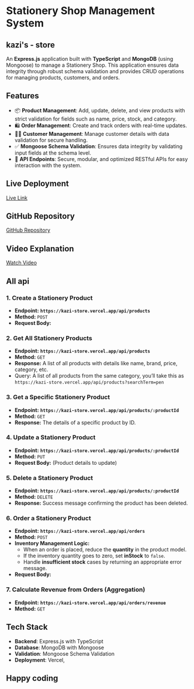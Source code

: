 # Stationery Shop Management System
## kazi's - store
An **Express.js** application built with **TypeScript** and **MongoDB** (using Mongoose) to manage a Stationery Shop. This application ensures data integrity through robust schema validation and provides CRUD operations for managing products, customers, and orders.

## Features
- 📦 **Product Management**: Add, update, delete, and view products with strict validation for fields such as name, price, stock, and category.
- 🛍️ **Order Management**: Create and track orders with real-time updates.
- 🙋‍♂️ **Customer Management**: Manage customer details with data validation for secure handling.
- ✅ **Mongoose Schema Validation**: Ensures data integrity by validating input fields at the schema level.
- 🚀 **API Endpoints**: Secure, modular, and optimized RESTful APIs for easy interaction with the system.

## Live Deployment
[Live Link](https://kazi-store.vercel.app/) 

## GitHub Repository
[GitHub Repository](https://github.com/kazifahim7/kazi-store) 

## Video Explanation
[Watch Video](https://drive.google.com/file/d/10kyTXd9EzmSv1cfXNbjfqgeBa3bwosOx/view?usp=sharing) 
## All api
### **1. Create a Stationery Product**

- **Endpoint:** **`https://kazi-store.vercel.app/api/products`**
- **Method:** `POST`
- **Request Body:**

### **2. Get All Stationery Products**

- **Endpoint:** **`https://kazi-store.vercel.app/api/products`**
- **Method:** `GET`
- **Response:** A list of all products with details like name, brand, price, category, etc.
- Query: A list of all products from the same category, you’ll take this as `https://kazi-store.vercel.app/api/products?searchTerm=pen`

### **3. Get a Specific Stationery Product**

- **Endpoint:** **`https://kazi-store.vercel.app/api/products/:productId`**
- **Method:** `GET`
- **Response:** The details of a specific product by ID.


### **4. Update a Stationery Product**

- **Endpoint:** **`https://kazi-store.vercel.app/api/products/:productId`**
- **Method:** `PUT`
- **Request Body:** (Product details to update)

### **5. Delete a Stationery Product**

- **Endpoint:** **`https://kazi-store.vercel.app/api/products/:productId`**
- **Method:** `DELETE`
- **Response:** Success message confirming the product has been deleted.

### **6. Order a Stationery Product**

- **Endpoint:** **`https://kazi-store.vercel.app/api/orders`**
- **Method:** `POST`
- **Inventory Management Logic:**
  - When an order is placed, reduce the **quantity** in the product model.
  - If the inventory quantity goes to zero, set **inStock** to `false`.
  - Handle **insufficient stock** cases by returning an appropriate error message.
- **Request Body:**

### **7. Calculate Revenue from Orders (Aggregation)**

- **Endpoint:** **`https://kazi-store.vercel.app/api/orders/revenue`**
- **Method:** `GET`

## Tech Stack
- **Backend**: Express.js with TypeScript
- **Database**: MongoDB with Mongoose
- **Validation**: Mongoose Schema Validation
- **Deployment**:  Vercel, 

## Happy coding



